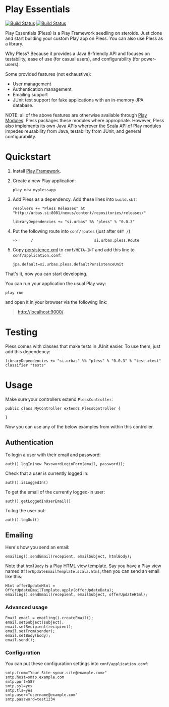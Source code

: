 # Play Essentials 

[![Build Status](https://drone.io/bitbucket.org/urbas/play-essentials/status.png)](https://drone.io/bitbucket.org/urbas/play-essentials/latest)
[![Build Status](https://travis-ci.org/urbas/play-essentials.png?branch=master)](https://travis-ci.org/urbas/play-essentials)

Play Essentials (Pless) is a Play Framework seedling on steroids. Just clone and
start building your custom Play app on Pless. You can also use Pless as a
library.

Why Pless? Because it provides a Java 8-friendly API and focuses on
testability, ease of use (for casual users), and configurability (for
power-users).

Some provided features (not exhaustive):

-   User management
-   Authentication management
-   Emailing support
-   JUnit test support for fake applications with an in-memory JPA database.

NOTE: all of the above features are otherwise available
through [Play Modules](http://www.playframework.com/modules). Pless
packages these modules where appropriate. However, Pless also
implements its own Java APIs wherever the Scala API of Play modules impedes
reusability from Java, testability from JUnit, and general configurability.

# Quickstart

1.  Install [Play Framework](http://www.playframework.com/download).

2.  Create a new Play application:

        play new myplessapp

3.  Add Pless as a dependency. Add these lines into `build.sbt`:

        resolvers += "Pless Releases" at "http://urbas.si:8081/nexus/content/repositories/releases/"

        libraryDependencies += "si.urbas" %% "pless" % "0.0.3"

4.  Put the following route into `conf/routes` (just after `GET /`)

        ->      /                           si.urbas.pless.Route

5.  Copy [persistence.xml](./samples/jpa/h2/persistence.xml) to `conf/META-INF` and add this line to `conf/application.conf`:

        jpa.default=si.urbas.pless.defaultPersistenceUnit

That's it, now you can start developing.

You can run your application the usual Play way:

    play run

and open it in your browser via the following link:

>   [http://localhost:9000/](http://localhost:9000/)

# Testing

Pless comes with classes that make tests in JUnit easier. To use
them, just add this dependency:

    libraryDependencies += "si.urbas" %% "pless" % "0.0.3" % "test->test" classifier "tests"

# Usage

Make sure your controllers extend `PlessController`:

    public class MyController extends PlessController {

    }

Now you can use any of the below examples from within this controller.

## Authentication

To login a user with their email and password:

    auth().logIn(new PasswordLoginForm(email, password));

Check that a user is currently logged in:

    auth().isLoggedIn()

To get the email of the currently logged-in user:

    auth().getLoggedInUserEmail()

To log the user out:

    auth().logOut()

## Emailing

Here's how you send an email:

    emailing().sendEmail(recepient, emailSubject, htmlBody);

Note that `htmlBody` is a Play HTML view template. Say you have a
Play view named `OfferUpdateEmailTemplate.scala.html`, then you can send an
email like this:

    Html offerUpdateHtml = OfferUpdateEmailTemplate.apply(offerUpdateData);
    emailing().sendEmail(recepient, emailSubject, offerUpdateHtml);

### Advanced usage

    Email email = emailing().createEmail();
    email.setSubject(subject);
    email.setRecipient(recipient);
    email.setFrom(sender);
    email.setBody(body);
    email.send();

### Configuration

You can put these configuration settings into `conf/application.conf`:

    smtp.from="Your Site <your.site@example.com>"
    smtp.host=smtp.example.com
    smtp.port=587
    smtp.ssl=yes
    smtp.tls=yes
    smtp.user="username@example.com"
    smtp.password=test1234